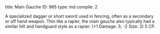 title:          Main Gauche
ID:             965
type:           md
compile:        2



A specialized dagger or short sword used in fencing, often as a secondary or off hand weapon. Thin like a rapier, the main gauche also typically had a similar hilt and handguard style as a rapier. (+1 Damage: 3; -2 Size: 2) 5 CP.